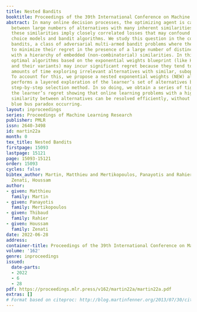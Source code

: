 ```yaml
---
title: Nested Bandits
booktitle: Proceedings of the 39th International Conference on Machine Learning
abstract: In many online decision processes, the optimizing agent is called to choose
  between large numbers of alternatives with many inherent similarities; in turn,
  these similarities imply closely correlated losses that may confound standard discrete
  choice models and bandit algorithms. We study this question in the context of nested
  bandits, a class of adversarial multi-armed bandit problems where the learner seeks
  to minimize their regret in the presence of a large number of distinct alternatives
  with a hierarchy of embedded (non-combinatorial) similarities. In this setting,
  optimal algorithms based on the exponential weights blueprint (like Hedge, EXP3,
  and their variants) may incur significant regret because they tend to spend excessive
  amounts of time exploring irrelevant alternatives with similar, suboptimal costs.
  To account for this, we propose a nested exponential weights (NEW) algorithm that
  performs a layered exploration of the learner’s set of alternatives based on a nested,
  step-by-step selection method. In so doing, we obtain a series of tight bounds for
  the learner’s regret showing that online learning problems with a high degree of
  similarity between alternatives can be resolved efficiently, without a red bus /
  blue bus paradox occurring.
layout: inproceedings
series: Proceedings of Machine Learning Research
publisher: PMLR
issn: 2640-3498
id: martin22a
month: 0
tex_title: Nested Bandits
firstpage: 15093
lastpage: 15121
page: 15093-15121
order: 15093
cycles: false
bibtex_author: Martin, Matthieu and Mertikopoulos, Panayotis and Rahier, Thibaud and
  Zenati, Houssam
author:
- given: Matthieu
  family: Martin
- given: Panayotis
  family: Mertikopoulos
- given: Thibaud
  family: Rahier
- given: Houssam
  family: Zenati
date: 2022-06-28
address:
container-title: Proceedings of the 39th International Conference on Machine Learning
volume: '162'
genre: inproceedings
issued:
  date-parts:
  - 2022
  - 6
  - 28
pdf: https://proceedings.mlr.press/v162/martin22a/martin22a.pdf
extras: []
# Format based on citeproc: http://blog.martinfenner.org/2013/07/30/citeproc-yaml-for-bibliographies/
---
```

